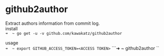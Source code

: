 # github2author
Extract authors information from commit log.<br>
install<br>
```➜  ~ go get -u -v github.com/kawakatz/github2author```

usage<br>
```➜  ~ export GITHUB_ACCESS_TOKEN=<ACCESS TOKEN>```
```➜  ~ github2author <UserName or OrgName>``
